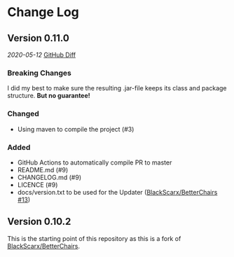 # Change Log

<!-- Template
## 'Version major.minor.patch' or 'Unreleased'
_yyyy-mm-dd_ [GitHub Diff](https://github.com/Sprax2013/BetterChairs/compare/prev-tag-name...curr-tag-name)

### Breaking Changes
### Changed
### Added
* Line 1
* Line 2
-->

## Version 0.11.0
_2020-05-12_ [GitHub Diff](https://github.com/Sprax2013/BetterChairs/compare/v0.10.2...v0.11.0)

### Breaking Changes
I did my best to make sure the resulting .jar-file keeps its class and package structure.
**But no guarantee!**

### Changed
* Using maven to compile the project (#3)

### Added
* GitHub Actions to automatically compile PR to master
* README.md (#9)
* CHANGELOG.md (#9)
* LICENCE (#9)
* docs/version.txt to be used for the Updater ([BlackScarx/BetterChairs #13](https://github.com/BlackScarx/BetterChairs/pull/13))

## Version 0.10.2
This is the starting point of this repository as this is a fork of [BlackScarx/BetterChairs](https://github.com/BlackScarx/BetterChairs).